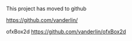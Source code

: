 This project has moved to github

https://github.com/vanderlin/


ofxBox2d
https://github.com/vanderlin/ofxBox2d